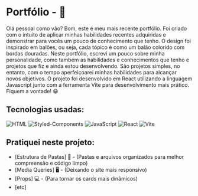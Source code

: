 # Portfólio - :briefcase: 

Olá pessoal como vão? Bom, este é meu mais recente portfólio. Foi criado com o intuito de aplicar minhas habilidades recentes adquiridas e demonstrar para vocês um pouco de conhecimento que tenho. O design foi inspirado em balões, ou seja, cada tópico é como um balão colorido com bordas douradas. Neste portfólio, escrevi um pouco sobre minha personalidade, como também as habilidades e conhecimentos que tenho e projetos que fiz e ainda estou desenvolvendo. São projetos simples, no entanto, com o tempo aperfeiçoarei minhas habilidades para alcançar novos objetivos. O projeto foi desenvolvido em React utilizando a linguagem Javascript junto com a ferramenta Vite para desenvolvimento mais prático. Fiquem a vontade! :grinning:

## Tecnologias usadas:

<img src="https://img.shields.io/badge/HTML5-E34F26?style=for-the-badge&logo=html5&logoColor=white" alt="HTML"/>

<img src="https://camo.githubusercontent.com/0a9129617dc00aac4a5c688e87f4a595a0076877dd38c12f279ad16c8eda2604/68747470733a2f2f696d672e736869656c64732e696f2f62616467652f7374796c65642d2d636f6d706f6e656e74732d4442373039333f7374796c653d666f722d7468652d6261646765266c6f676f3d7374796c65642d636f6d706f6e656e7473266c6f676f436f6c6f723d7768697465" alt="Styled-Components"/>

<img src="https://camo.githubusercontent.com/53ec2e58e03ba275d9b3a386abd96a243cf744a1a7121bdf8262fc8ae6ebc335/68747470733a2f2f696d672e736869656c64732e696f2f62616467652f6a6176617363726970742d2532333332333333302e7376673f7374796c653d666f722d7468652d6261646765266c6f676f3d6a617661736372697074266c6f676f436f6c6f723d253233463744463145" alt="JavaScript"/>

<img src="https://camo.githubusercontent.com/3babc94d778f96441b3a66615fb5ee88c6ed04f174ed49b04df92b071a7d0e80/68747470733a2f2f696d672e736869656c64732e696f2f62616467652f72656163742d2532333230323332612e7376673f7374796c653d666f722d7468652d6261646765266c6f676f3d7265616374266c6f676f436f6c6f723d253233363144414642" alt="React"/>

<img src="https://camo.githubusercontent.com/3a15a92b116b1afb31a0ccaab1eedc0b09251b6f0f5b149ba91d488ae6a47ad3/68747470733a2f2f696d672e736869656c64732e696f2f62616467652f766974652d2532333634364346462e7376673f7374796c653d666f722d7468652d6261646765266c6f676f3d76697465266c6f676f436f6c6f723d7768697465" alt="Vite"/>

## Pratiquei neste projeto:

- [Estrutura de Pastas] :file_folder: - (Pastas e arquivos organizados para melhor compreensão e código limpo)
- [Media Queries] :desktop_computer: - (Deixando o site mais responsivo)
- [Props] :computer: - (Para tornar os cards mais dinâmicos)
- [etc]
